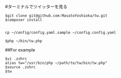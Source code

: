 #ターミナルでツイッターを見る

```
$git clone git@github.com:MasatoYoshioka/tw.git
$composer install
```

```

cp ~/config/config.yaml.sample ~/config.config.yaml

$php ~/bin/tw.php
```

##For example

```
$vi .zshrc 
alias tw="/usr/bin/php ~/path/to/tw/bin/tw.php"
$source .zshrc
$tw
```
